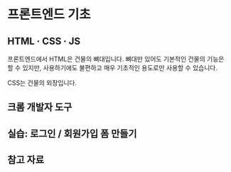 # 프론트엔드 기초

## HTML · CSS · JS

프론트엔드에서 HTML은 건물의 뼈대입니다. 뼈대만 있어도 기본적인 건물의 기능은 할 수 있지만, 사용하기에도 불편하고 매우 기초적인 용도로만 사용할 수 있습니다.

CSS는 건물의 외장입니다.

## 크롬 개발자 도구

## 실습: 로그인 / 회원가입 폼 만들기

## 참고 자료
